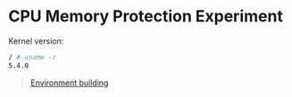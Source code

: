# CPU Memory Protection Experiment

Kernel version:

```bash
/ # uname -r
5.4.0
```

> [Environment building](https://ctf-wiki.org/pwn/linux/kernel-mode/environment/build-kernel/)

